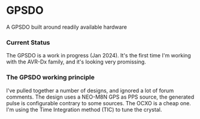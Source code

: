 # GPSDO
A GPSDO built around readily available hardware

### Current Status
The GPSDO is a work in progress (Jan 2024). It's the first time I'm working with the AVR-Dx family, and it's looking very promissing.
	
### The GPSDO working principle
I've pulled together a number of designs, and ignored a lot of forum comments. The design uses a NEO-M8N GPS as PPS source, the generated pulse is configurable contrary to some sources. The OCXO is a cheap one. I'm using the Time Integration method (TIC) to tune the crystal.
